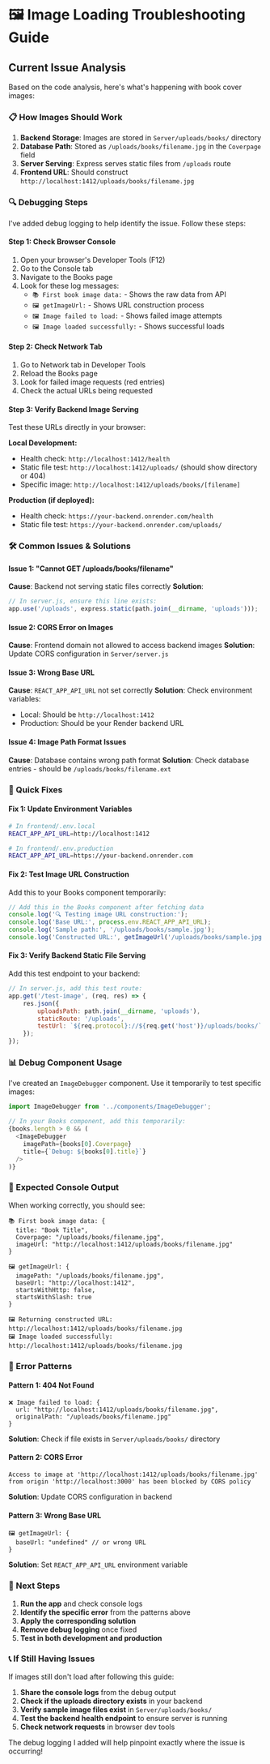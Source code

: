 # 🖼️ Image Loading Troubleshooting Guide

## Current Issue Analysis

Based on the code analysis, here's what's happening with book cover images:

### 📋 How Images Should Work

1. **Backend Storage**: Images are stored in `Server/uploads/books/` directory
2. **Database Path**: Stored as `/uploads/books/filename.jpg` in the `Coverpage` field
3. **Server Serving**: Express serves static files from `/uploads` route
4. **Frontend URL**: Should construct `http://localhost:1412/uploads/books/filename.jpg`

### 🔍 Debugging Steps

I've added debug logging to help identify the issue. Follow these steps:

#### Step 1: Check Browser Console
1. Open your browser's Developer Tools (F12)
2. Go to the Console tab
3. Navigate to the Books page
4. Look for these log messages:
   - `📚 First book image data:` - Shows the raw data from API
   - `🖼️ getImageUrl:` - Shows URL construction process
   - `🖼️ Image failed to load:` - Shows failed image attempts
   - `🖼️ Image loaded successfully:` - Shows successful loads

#### Step 2: Check Network Tab
1. Go to Network tab in Developer Tools
2. Reload the Books page
3. Look for failed image requests (red entries)
4. Check the actual URLs being requested

#### Step 3: Verify Backend Image Serving
Test these URLs directly in your browser:

**Local Development:**
- Health check: `http://localhost:1412/health`
- Static file test: `http://localhost:1412/uploads/` (should show directory or 404)
- Specific image: `http://localhost:1412/uploads/books/[filename]`

**Production (if deployed):**
- Health check: `https://your-backend.onrender.com/health`
- Static file test: `https://your-backend.onrender.com/uploads/`

### 🛠️ Common Issues & Solutions

#### Issue 1: "Cannot GET /uploads/books/filename"
**Cause**: Backend not serving static files correctly
**Solution**: 
```javascript
// In server.js, ensure this line exists:
app.use('/uploads', express.static(path.join(__dirname, 'uploads')));
```

#### Issue 2: CORS Error on Images
**Cause**: Frontend domain not allowed to access backend images
**Solution**: Update CORS configuration in `Server/server.js`

#### Issue 3: Wrong Base URL
**Cause**: `REACT_APP_API_URL` not set correctly
**Solution**: Check environment variables:
- Local: Should be `http://localhost:1412`
- Production: Should be your Render backend URL

#### Issue 4: Image Path Format Issues
**Cause**: Database contains wrong path format
**Solution**: Check database entries - should be `/uploads/books/filename.ext`

### 🔧 Quick Fixes

#### Fix 1: Update Environment Variables
```bash
# In frontend/.env.local
REACT_APP_API_URL=http://localhost:1412

# In frontend/.env.production  
REACT_APP_API_URL=https://your-backend.onrender.com
```

#### Fix 2: Test Image URL Construction
Add this to your Books component temporarily:
```javascript
// Add this in the Books component after fetching data
console.log('🔍 Testing image URL construction:');
console.log('Base URL:', process.env.REACT_APP_API_URL);
console.log('Sample path:', '/uploads/books/sample.jpg');
console.log('Constructed URL:', getImageUrl('/uploads/books/sample.jpg'));
```

#### Fix 3: Verify Backend Static File Serving
Add this test endpoint to your backend:
```javascript
// In server.js, add this test route:
app.get('/test-image', (req, res) => {
    res.json({
        uploadsPath: path.join(__dirname, 'uploads'),
        staticRoute: '/uploads',
        testUrl: `${req.protocol}://${req.get('host')}/uploads/books/`
    });
});
```

### 📊 Debug Component Usage

I've created an `ImageDebugger` component. Use it temporarily to test specific images:

```javascript
import ImageDebugger from '../components/ImageDebugger';

// In your Books component, add this temporarily:
{books.length > 0 && (
  <ImageDebugger 
    imagePath={books[0].Coverpage} 
    title={`Debug: ${books[0].title}`} 
  />
)}
```

### 🎯 Expected Console Output

When working correctly, you should see:
```
📚 First book image data: {
  title: "Book Title",
  Coverpage: "/uploads/books/filename.jpg",
  imageUrl: "http://localhost:1412/uploads/books/filename.jpg"
}

🖼️ getImageUrl: {
  imagePath: "/uploads/books/filename.jpg",
  baseUrl: "http://localhost:1412",
  startsWithHttp: false,
  startsWithSlash: true
}

🖼️ Returning constructed URL: http://localhost:1412/uploads/books/filename.jpg
🖼️ Image loaded successfully: http://localhost:1412/uploads/books/filename.jpg
```

### 🚨 Error Patterns

#### Pattern 1: 404 Not Found
```
❌ Image failed to load: {
  url: "http://localhost:1412/uploads/books/filename.jpg",
  originalPath: "/uploads/books/filename.jpg"
}
```
**Solution**: Check if file exists in `Server/uploads/books/` directory

#### Pattern 2: CORS Error
```
Access to image at 'http://localhost:1412/uploads/books/filename.jpg' 
from origin 'http://localhost:3000' has been blocked by CORS policy
```
**Solution**: Update CORS configuration in backend

#### Pattern 3: Wrong Base URL
```
🖼️ getImageUrl: {
  baseUrl: "undefined" // or wrong URL
}
```
**Solution**: Set `REACT_APP_API_URL` environment variable

### 🔄 Next Steps

1. **Run the app** and check console logs
2. **Identify the specific error** from the patterns above
3. **Apply the corresponding solution**
4. **Remove debug logging** once fixed
5. **Test in both development and production**

### 📞 If Still Having Issues

If images still don't load after following this guide:

1. **Share the console logs** from the debug output
2. **Check if the uploads directory exists** in your backend
3. **Verify sample image files exist** in `Server/uploads/books/`
4. **Test the backend health endpoint** to ensure server is running
5. **Check network requests** in browser dev tools

The debug logging I added will help pinpoint exactly where the issue is occurring!